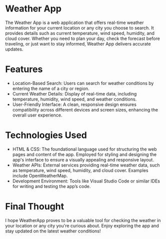 # Weather App
The Weather App is a web application that offers real-time weather information for your current location or any city you choose to search. It provides details such as current temperature, wind speed, humidity, and cloud cover. Whether you need to plan your day, check the forecast before traveling, or just want to stay informed, Weather App delivers accurate updates. 
# Features
* Location-Based Search: Users can search for weather conditions by entering the name of a city or region.
* Current Weather Details: Display of real-time data, including temperature, humidity, wind speed, and weather conditions.
* User-Friendly Interface: A clean, responsive design ensures compatibility across different devices and screen sizes, enhancing the overall user experience.
# Technologies Used
* HTML  & CSS:  The foundational language used for structuring the web pages and content of the app. Employed for styling and designing the app's interface to ensure a visually appealing and responsive layout.
* Weather APIs: External services providing real-time weather data, such as temperature, wind speed, humidity, and cloud cover. Examples include OpenWeatherMap.
* Development Environment: Tools like Visual Studio Code or similar IDEs for writing and testing the app’s code.
# Final Thought
 I hope WeatherApp proves to be a valuable tool for checking the weather in your location or any city you're curious about. Enjoy exploring the app and stay updated on the latest weather conditions!
